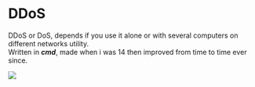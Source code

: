 # DDoS

DDoS or DoS, depends if you use it alone or with several computers on different networks utility.<br>
Written in ***cmd***, made when i was 14 then improved from time to time ever since.

<img src="https://dennfood.se/content/files/images/logo.png">
